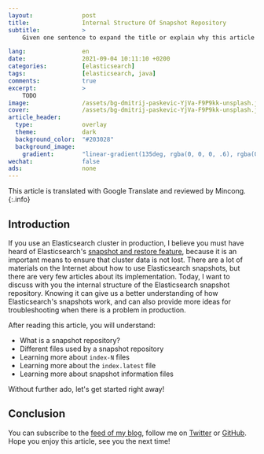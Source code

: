 ```yaml
---
layout:              post
title:               Internal Structure Of Snapshot Repository
subtitle:            >
    Given one sentence to expand the title or explain why this article may interest your readers.

lang:                en
date:                2021-09-04 10:11:10 +0200
categories:          [elasticsearch]
tags:                [elasticsearch, java]
comments:            true
excerpt:             >
    TODO
image:               /assets/bg-dmitrij-paskevic-YjVa-F9P9kk-unsplash.jpg
cover:               /assets/bg-dmitrij-paskevic-YjVa-F9P9kk-unsplash.jpg
article_header:
  type:              overlay
  theme:             dark
  background_color:  "#203028"
  background_image:
    gradient:        "linear-gradient(135deg, rgba(0, 0, 0, .6), rgba(0, 0, 0, .4))"
wechat:              false
ads:                 none
---
```


This article is translated with Google Translate and reviewed by Mincong.
{:.info}

## Introduction

If you use an Elasticsearch cluster in production, I believe you must have heard of Elasticsearch's [snapshot and restore feature](https://www.elastic.co/guide/en/elasticsearch/reference/7.x/snapshot-restore-apis.html), because it is an important means to ensure that cluster data is not lost. There are a lot of materials on the Internet about how to use Elasticsearch snapshots, but there are very few articles about its implementation. Today, I want to discuss with you the internal structure of the Elasticsearch snapshot repository. Knowing it can give us a better understanding of how Elasticsearch's snapshots work, and can also provide more ideas for troubleshooting when there is a problem in production.

After reading this article, you will understand:

- What is a snapshot repository?
- Different files used by a snapshot repository
- Learning more about `index-N` files
- Learning more about the `index.latest` file
- Learning more about snapshot information files

Without further ado, let's get started right away!

## Conclusion

You can subscribe to the [feed of my blog](/feed.xml), follow me on [Twitter](https://twitter.com/mincong_h) or [GitHub](https://github.com/mincong-h/). Hope you enjoy this article, see you the next time!
